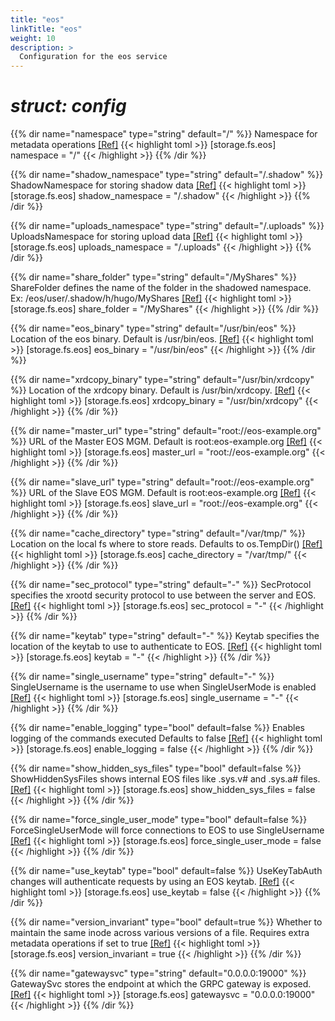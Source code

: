 ```yaml
---
title: "eos"
linkTitle: "eos"
weight: 10
description: >
  Configuration for the eos service
---
```


# _struct: config_

{{% dir name="namespace" type="string" default="/" %}}
Namespace for metadata operations [[Ref]](https://github.com/cs3org/reva/tree/master/pkg/storage/fs/eos/eos.go#L38)
{{< highlight toml >}}
[storage.fs.eos]
namespace = "/"
{{< /highlight >}}
{{% /dir %}}

{{% dir name="shadow_namespace" type="string" default="/.shadow" %}}
ShadowNamespace for storing shadow data [[Ref]](https://github.com/cs3org/reva/tree/master/pkg/storage/fs/eos/eos.go#L41)
{{< highlight toml >}}
[storage.fs.eos]
shadow_namespace = "/.shadow"
{{< /highlight >}}
{{% /dir %}}

{{% dir name="uploads_namespace" type="string" default="/.uploads" %}}
UploadsNamespace for storing upload data [[Ref]](https://github.com/cs3org/reva/tree/master/pkg/storage/fs/eos/eos.go#L44)
{{< highlight toml >}}
[storage.fs.eos]
uploads_namespace = "/.uploads"
{{< /highlight >}}
{{% /dir %}}

{{% dir name="share_folder" type="string" default="/MyShares" %}}
ShareFolder defines the name of the folder in the shadowed namespace. Ex: /eos/user/.shadow/h/hugo/MyShares [[Ref]](https://github.com/cs3org/reva/tree/master/pkg/storage/fs/eos/eos.go#L48)
{{< highlight toml >}}
[storage.fs.eos]
share_folder = "/MyShares"
{{< /highlight >}}
{{% /dir %}}

{{% dir name="eos_binary" type="string" default="/usr/bin/eos" %}}
Location of the eos binary. Default is /usr/bin/eos. [[Ref]](https://github.com/cs3org/reva/tree/master/pkg/storage/fs/eos/eos.go#L52)
{{< highlight toml >}}
[storage.fs.eos]
eos_binary = "/usr/bin/eos"
{{< /highlight >}}
{{% /dir %}}

{{% dir name="xrdcopy_binary" type="string" default="/usr/bin/xrdcopy" %}}
Location of the xrdcopy binary. Default is /usr/bin/xrdcopy. [[Ref]](https://github.com/cs3org/reva/tree/master/pkg/storage/fs/eos/eos.go#L56)
{{< highlight toml >}}
[storage.fs.eos]
xrdcopy_binary = "/usr/bin/xrdcopy"
{{< /highlight >}}
{{% /dir %}}

{{% dir name="master_url" type="string" default="root://eos-example.org" %}}
URL of the Master EOS MGM. Default is root:eos-example.org [[Ref]](https://github.com/cs3org/reva/tree/master/pkg/storage/fs/eos/eos.go#L60)
{{< highlight toml >}}
[storage.fs.eos]
master_url = "root://eos-example.org"
{{< /highlight >}}
{{% /dir %}}

{{% dir name="slave_url" type="string" default="root://eos-example.org" %}}
URL of the Slave EOS MGM. Default is root:eos-example.org [[Ref]](https://github.com/cs3org/reva/tree/master/pkg/storage/fs/eos/eos.go#L64)
{{< highlight toml >}}
[storage.fs.eos]
slave_url = "root://eos-example.org"
{{< /highlight >}}
{{% /dir %}}

{{% dir name="cache_directory" type="string" default="/var/tmp/" %}}
Location on the local fs where to store reads. Defaults to os.TempDir() [[Ref]](https://github.com/cs3org/reva/tree/master/pkg/storage/fs/eos/eos.go#L68)
{{< highlight toml >}}
[storage.fs.eos]
cache_directory = "/var/tmp/"
{{< /highlight >}}
{{% /dir %}}

{{% dir name="sec_protocol" type="string" default="-" %}}
SecProtocol specifies the xrootd security protocol to use between the server and EOS. [[Ref]](https://github.com/cs3org/reva/tree/master/pkg/storage/fs/eos/eos.go#L71)
{{< highlight toml >}}
[storage.fs.eos]
sec_protocol = "-"
{{< /highlight >}}
{{% /dir %}}

{{% dir name="keytab" type="string" default="-" %}}
Keytab specifies the location of the keytab to use to authenticate to EOS. [[Ref]](https://github.com/cs3org/reva/tree/master/pkg/storage/fs/eos/eos.go#L74)
{{< highlight toml >}}
[storage.fs.eos]
keytab = "-"
{{< /highlight >}}
{{% /dir %}}

{{% dir name="single_username" type="string" default="-" %}}
SingleUsername is the username to use when SingleUserMode is enabled [[Ref]](https://github.com/cs3org/reva/tree/master/pkg/storage/fs/eos/eos.go#L77)
{{< highlight toml >}}
[storage.fs.eos]
single_username = "-"
{{< /highlight >}}
{{% /dir %}}

{{% dir name="enable_logging" type="bool" default=false %}}
Enables logging of the commands executed Defaults to false [[Ref]](https://github.com/cs3org/reva/tree/master/pkg/storage/fs/eos/eos.go#L81)
{{< highlight toml >}}
[storage.fs.eos]
enable_logging = false
{{< /highlight >}}
{{% /dir %}}

{{% dir name="show_hidden_sys_files" type="bool" default=false %}}
ShowHiddenSysFiles shows internal EOS files like .sys.v# and .sys.a# files. [[Ref]](https://github.com/cs3org/reva/tree/master/pkg/storage/fs/eos/eos.go#L85)
{{< highlight toml >}}
[storage.fs.eos]
show_hidden_sys_files = false
{{< /highlight >}}
{{% /dir %}}

{{% dir name="force_single_user_mode" type="bool" default=false %}}
ForceSingleUserMode will force connections to EOS to use SingleUsername [[Ref]](https://github.com/cs3org/reva/tree/master/pkg/storage/fs/eos/eos.go#L88)
{{< highlight toml >}}
[storage.fs.eos]
force_single_user_mode = false
{{< /highlight >}}
{{% /dir %}}

{{% dir name="use_keytab" type="bool" default=false %}}
UseKeyTabAuth changes will authenticate requests by using an EOS keytab. [[Ref]](https://github.com/cs3org/reva/tree/master/pkg/storage/fs/eos/eos.go#L91)
{{< highlight toml >}}
[storage.fs.eos]
use_keytab = false
{{< /highlight >}}
{{% /dir %}}

{{% dir name="version_invariant" type="bool" default=true %}}
Whether to maintain the same inode across various versions of a file. Requires extra metadata operations if set to true [[Ref]](https://github.com/cs3org/reva/tree/master/pkg/storage/fs/eos/eos.go#L95)
{{< highlight toml >}}
[storage.fs.eos]
version_invariant = true
{{< /highlight >}}
{{% /dir %}}

{{% dir name="gatewaysvc" type="string" default="0.0.0.0:19000" %}}
GatewaySvc stores the endpoint at which the GRPC gateway is exposed. [[Ref]](https://github.com/cs3org/reva/tree/master/pkg/storage/fs/eos/eos.go#L98)
{{< highlight toml >}}
[storage.fs.eos]
gatewaysvc = "0.0.0.0:19000"
{{< /highlight >}}
{{% /dir %}}

